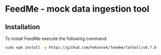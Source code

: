 # FeedMe - mock data ingestion tool

## Installation

To install FeedMe execute the following command:

```bash
sudo npm install -g https://github.com/hekonsek/feedme/tarball/v0.7.0
```